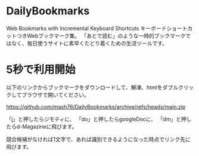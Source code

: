 # DailyBookmarks
Web Bookmarks with Incremental Keyboard Shortcuts
キーボードショートカットつきWebブックマーク集。
「あとで読む」のような一時的ブックマークではなく、毎日使うサイトに素早くたどり着くための生活ツールです。

# 5秒で利用開始
以下のリンクからブックマークをダウンロードして、解凍、htmlをダブルクリックしてブラウザで開いてください。

https://github.com/mash76/DailyBookmarks/archive/refs/heads/main.zip

「j」と押したらジモティに、
「do」と押したらgoogleDocに、
「dm」と押したらd-Magazineに飛びます。

競合候補がなければ1文字で、あれば識別できるようになった時点でリンク先に飛びます。
